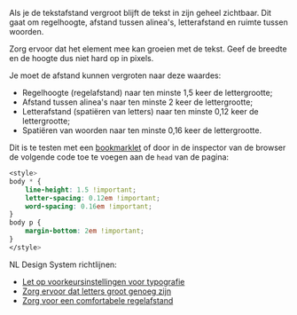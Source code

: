 <!-- @license CC0-1.0 -->

Als je de tekstafstand vergroot blijft de tekst in zijn geheel zichtbaar. Dit gaat om regelhoogte, afstand tussen alinea's, letterafstand en ruimte tussen woorden.

Zorg ervoor dat het element mee kan groeien met de tekst. Geef de breedte en de hoogte dus niet hard op in pixels.

Je moet de afstand kunnen vergroten naar deze waardes:

- Regelhoogte (regelafstand) naar ten minste 1,5 keer de lettergrootte;
- Afstand tussen alinea's naar ten minste 2 keer de lettergrootte;
- Letterafstand (spatiëren van letters) naar ten minste 0,12 keer de lettergrootte;
- Spatiëren van woorden naar ten minste 0,16 keer de lettergrootte.

Dit is te testen met een [bookmarklet](https://html5accessibility.com/tests/tsbookmarklet.html) of door in de inspector van de browser de volgende code toe te voegen aan de `head` van de pagina:

```css
<style>
body * {
    line-height: 1.5 !important;
    letter-spacing: 0.12em !important;
    word-spacing: 0.16em !important;
}
body p {
    margin-bottom: 2em !important;
}
</style>
```

NL Design System richtlijnen:

- [Let op voorkeursinstellingen voor typografie](/richtlijnen/stijl/typografie/voorkeur)
- [Zorg ervoor dat letters groot genoeg zijn](/richtlijnen/stijl/typografie/lettergrootte)
- [Zorg voor een comfortabele regelafstand](/richtlijnen/stijl/typografie/regelafstand/)
